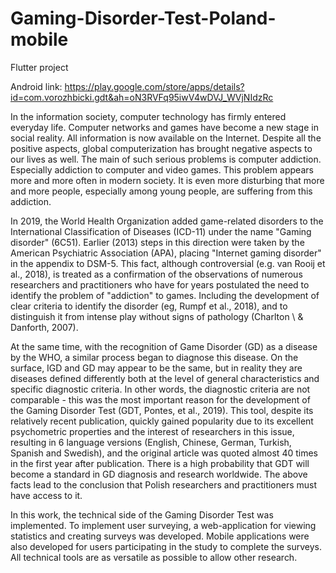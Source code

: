 # Gaming-Disorder-Test-Poland-mobile

Flutter project

Android link: https://play.google.com/store/apps/details?id=com.vorozhbicki.gdt&ah=oN3RVFq95iwV4wDVJ_WVjNIdzRc

In the information society, computer technology has firmly entered everyday life. Computer networks and games have become a new stage in social reality. All information is now available on the Internet. Despite all the positive aspects, global computerization has brought negative aspects to our lives as well. The main of such serious problems is computer addiction. Especially addiction to computer and video games. This problem appears more and more often in modern society. It is even more disturbing that more and more people, especially among young people, are suffering from this addiction.

In 2019, the World Health Organization added game-related disorders to the International Classification of Diseases (ICD-11) under the name "Gaming disorder" (6C51). Earlier (2013) steps in this direction were taken by the American Psychiatric Association (APA), placing "Internet gaming disorder" in the appendix to DSM-5. This fact, although controversial (e.g. van Rooij et al., 2018), is treated as a confirmation of the observations of numerous researchers and practitioners who have for years postulated the need to identify the problem of "addiction" to games. Including the development of clear criteria to identify the disorder (eg, Rumpf et al., 2018), and to distinguish it from intense play without signs of pathology (Charlton \ & Danforth, 2007).

At the same time, with the recognition of Game Disorder (GD) as a disease by the WHO, a similar process began to diagnose this disease. On the surface, IGD and GD may appear to be the same, but in reality they are diseases defined differently both at the level of general characteristics and specific diagnostic criteria. In other words, the diagnostic criteria are not comparable - this was the most important reason for the development of the Gaming Disorder Test (GDT, Pontes, et al., 2019). This tool, despite its relatively recent publication, quickly gained popularity due to its excellent psychometric properties and the interest of researchers in this issue, resulting in 6 language versions (English, Chinese, German, Turkish, Spanish and Swedish), and the original article was quoted almost 40 times in the first year after publication. There is a high probability that GDT will become a standard in GD diagnosis and research worldwide. The above facts lead to the conclusion that Polish researchers and practitioners must have access to it.

In this work, the technical side of the Gaming Disorder Test was implemented. To implement user surveying, a web-application for viewing statistics and creating surveys was developed. Mobile applications were also developed for users participating in the study to complete the surveys. All technical tools are as versatile as possible to allow other research.
